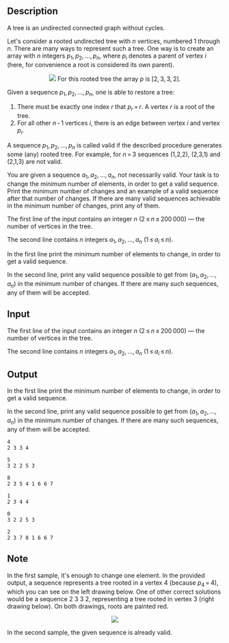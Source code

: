## Description

<div><p>A tree is an undirected connected graph without cycles.</p><p>Let's consider a rooted undirected tree with <span class="tex-span"><i>n</i></span> vertices, numbered <span class="tex-span">1</span> through <span class="tex-span"><i>n</i></span>. There are many ways to represent such a tree. One way is to create an array with <span class="tex-span"><i>n</i></span> integers <span class="tex-span"><i>p</i><sub class="lower-index">1</sub>, <i>p</i><sub class="lower-index">2</sub>, ..., <i>p</i><sub class="lower-index"><i>n</i></sub></span>, where <span class="tex-span"><i>p</i><sub class="lower-index"><i>i</i></sub></span> denotes a parent of vertex <span class="tex-span"><i>i</i></span> (here, for convenience a root is considered its own parent).</p><center> <img class="tex-graphics" src="file://2Q3PQig2.png" style="max-width: 100.0%;max-height: 100.0%;">   <span class="tex-font-size-small">For this rooted tree the array <span class="tex-span"><i>p</i></span> is <span class="tex-span">[2, 3, 3, 2]</span>.</span> </center><p>Given a sequence <span class="tex-span"><i>p</i><sub class="lower-index">1</sub>, <i>p</i><sub class="lower-index">2</sub>, ..., <i>p</i><sub class="lower-index"><i>n</i></sub></span>, one is able to restore a tree:</p><ol> <li> There must be exactly one index <span class="tex-span"><i>r</i></span> that <span class="tex-span"><i>p</i><sub class="lower-index"><i>r</i></sub> = <i>r</i></span>. A vertex <span class="tex-span"><i>r</i></span> is a root of the tree. </li><li> For all other <span class="tex-span"><i>n</i> - 1</span> vertices <span class="tex-span"><i>i</i></span>, there is an edge between vertex <span class="tex-span"><i>i</i></span> and vertex <span class="tex-span"><i>p</i><sub class="lower-index"><i>i</i></sub></span>. </li></ol><p>A sequence <span class="tex-span"><i>p</i><sub class="lower-index">1</sub>, <i>p</i><sub class="lower-index">2</sub>, ..., <i>p</i><sub class="lower-index"><i>n</i></sub></span> is called valid if the described procedure generates some (any) rooted tree. For example, for <span class="tex-span"><i>n</i> = 3</span> sequences <span class="tex-font-style-tt">(1,2,2)</span>, <span class="tex-font-style-tt">(2,3,1)</span> and <span class="tex-font-style-tt">(2,1,3)</span> <span class="tex-font-style-bf">are not</span> valid.</p><p>You are given a sequence <span class="tex-span"><i>a</i><sub class="lower-index">1</sub>, <i>a</i><sub class="lower-index">2</sub>, ..., <i>a</i><sub class="lower-index"><i>n</i></sub></span>, not necessarily valid. Your task is to change the minimum number of elements, in order to get a valid sequence. Print the minimum number of changes and an example of a valid sequence after that number of changes. If there are many valid sequences achievable in the minimum number of changes, print any of them.</p></div><div class="input-specification"><p>The first line of the input contains an integer <span class="tex-span"><i>n</i></span> (<span class="tex-span">2 ≤ <i>n</i> ≤ 200 000</span>)&nbsp;— the number of vertices in the tree.</p><p>The second line contains <span class="tex-span"><i>n</i></span> integers <span class="tex-span"><i>a</i><sub class="lower-index">1</sub>, <i>a</i><sub class="lower-index">2</sub>, ..., <i>a</i><sub class="lower-index"><i>n</i></sub></span> (<span class="tex-span">1 ≤ <i>a</i><sub class="lower-index"><i>i</i></sub> ≤ <i>n</i></span>).</p></div><div class="output-specification"><p>In the first line print the minimum number of elements to change, in order to get a valid sequence.</p><p>In the second line, print any valid sequence possible to get from <span class="tex-span">(<i>a</i><sub class="lower-index">1</sub>, <i>a</i><sub class="lower-index">2</sub>, ..., <i>a</i><sub class="lower-index"><i>n</i></sub>)</span> in the minimum number of changes. If there are many such sequences, any of them will be accepted.</p></div>

## Input

<p>The first line of the input contains an integer <span class="tex-span"><i>n</i></span> (<span class="tex-span">2 ≤ <i>n</i> ≤ 200 000</span>)&nbsp;— the number of vertices in the tree.</p><p>The second line contains <span class="tex-span"><i>n</i></span> integers <span class="tex-span"><i>a</i><sub class="lower-index">1</sub>, <i>a</i><sub class="lower-index">2</sub>, ..., <i>a</i><sub class="lower-index"><i>n</i></sub></span> (<span class="tex-span">1 ≤ <i>a</i><sub class="lower-index"><i>i</i></sub> ≤ <i>n</i></span>).</p>

## Output

<p>In the first line print the minimum number of elements to change, in order to get a valid sequence.</p><p>In the second line, print any valid sequence possible to get from <span class="tex-span">(<i>a</i><sub class="lower-index">1</sub>, <i>a</i><sub class="lower-index">2</sub>, ..., <i>a</i><sub class="lower-index"><i>n</i></sub>)</span> in the minimum number of changes. If there are many such sequences, any of them will be accepted.</p>





```input1
4
2 3 3 4

```




```input2
5
3 2 2 5 3

```




```input3
8
2 3 5 4 1 6 6 7

```




```output1
1
2 3 4 4 

```




```output2
0
3 2 2 5 3 

```




```output3
2
2 3 7 8 1 6 6 7

```



## Note

<p>In the first sample, it's enough to change one element. In the provided output, a sequence represents a tree rooted in a vertex <span class="tex-span">4</span> (because <span class="tex-span"><i>p</i><sub class="lower-index">4</sub> = 4</span>), which you can see on the left drawing below. One of other correct solutions would be a sequence <span class="tex-font-style-tt">2 3 3 2</span>, representing a tree rooted in vertex <span class="tex-span">3</span> (right drawing below). On both drawings, roots are painted red.</p><center> <img class="tex-graphics" src="file://jEggmhFl.png" style="max-width: 100.0%;max-height: 100.0%;"> </center><p>In the second sample, the given sequence is already valid.</p>
